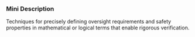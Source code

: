 ### Mini Description

Techniques for precisely defining oversight requirements and safety properties in mathematical or logical terms that enable rigorous verification.
